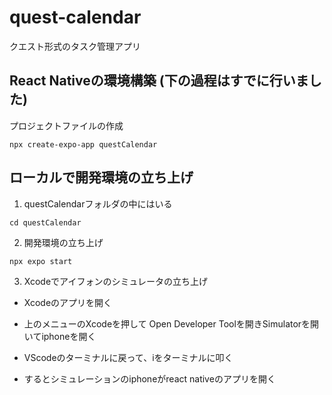 # quest-calendar
クエスト形式のタスク管理アプリ

## React Nativeの環境構築 (下の過程はすでに行いました)
プロジェクトファイルの作成

`npx create-expo-app questCalendar`

## ローカルで開発環境の立ち上げ
1. questCalendarフォルダの中にはいる

`cd questCalendar`

2. 開発環境の立ち上げ

`npx expo start`

3. Xcodeでアイフォンのシミュレータの立ち上げ
  - Xcodeのアプリを開く

  - 上のメニューのXcodeを押して Open Developer Toolを開きSimulatorを開いてiphoneを開く

  - VScodeのターミナルに戻って、iをターミナルに叩く

  - するとシミュレーションのiphoneがreact nativeのアプリを開く


